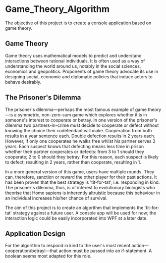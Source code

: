 # Game_Theory_Algorithm
The objective of this project is to create a console application based on game theory.
## Game Theory
Game theory uses mathematical models to predict and understand interactions between rational individuals. It is often used as a way of understanding the world around us, notably in the social sciences, economics and geopolitics. Proponents of game theory advocate its use in designing social, economic and diplomatic policies that induce actors to behave desirably.
## The Prisoner's Dilemma
The prisoner's dilemma—perhaps the most famous example of game theory—is a symmetric, non-zero-sum game which explores whether it is in someone's interest to cooperate or betray. In one version of the prisoner's dilemma two partners-in-crime must decide to cooperate or defect without knowing the choice their codefendant will make. Cooperation from both results in a year sentence each. Double defection results in 2 years each. However, if only one cooperates he walks free whilst his partner serves 3 years. Each suspect knows that defecting means less time in prison whether their partner cooperates or defects: from 3 to 1 should they cooperate; 2 to 0 should they betray. For this reason, each suspect is likely to defect, resulting in 2 years, rather than cooperate, resulting in 1.

In a more general version of this game, users have multiple rounds. They can, therefore, sanction or reward the other player for their past actions. It has been proven that the best strategy is 'tit-for-tat', i.e. responding in kind. The prisoner's dilemma, thus, is of interest to evolutionary biologists who theorise that Homo sapiens is inherently altruistic because this behaviour in an individual increases his/her chance of survival.

The aim of this project is to create an algorithm that implements the 'tit-for-tat' strategy against a future user. A console app will be used for now; the interaction logic could be easily incorporated into WPF at a later date.

## Application Design
For the algorithm to respond in kind to the user's most recent action—cooperation/betrayl—that action must be passed into an if-statement. A boolean seems most adapted for this role.
